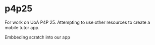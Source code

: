 # p4p25
For work on UoA P4P 25. Attempting to use other resources to create a mobile tutor app.


Embbeding scratch into our app
